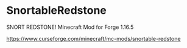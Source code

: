 # SnortableRedstone
SNORT REDSTONE!    Minecraft Mod for Forge 1.16.5

https://www.curseforge.com/minecraft/mc-mods/snortable-redstone
